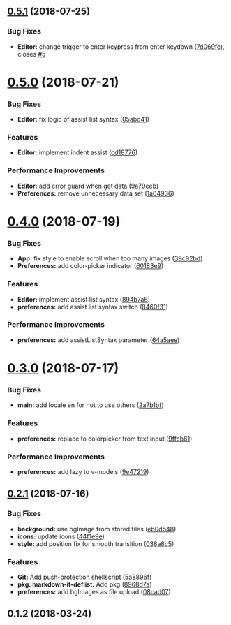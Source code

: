 <a name="0.5.1"></a>
## [0.5.1](https://github.com/AquiTCD/yantan/compare/v0.5.0...v0.5.1) (2018-07-25)


### Bug Fixes

* **Editor:** change trigger to enter keypress from enter keydown ([7d069fc](https://github.com/AquiTCD/yantan/commit/7d069fc)), closes [#5](https://github.com/AquiTCD/yantan/issues/5)



<a name="0.5.0"></a>
# [0.5.0](https://github.com/AquiTCD/yantan/compare/v0.4.0...v0.5.0) (2018-07-21)


### Bug Fixes

* **Editor:** fix logic of assist list syntax ([05abd41](https://github.com/AquiTCD/yantan/commit/05abd41))


### Features

* **Editor:** implement indent assist ([cd18776](https://github.com/AquiTCD/yantan/commit/cd18776))


### Performance Improvements

* **Editor:** add error guard when get data ([9a79eeb](https://github.com/AquiTCD/yantan/commit/9a79eeb))
* **Preferences:** remove unnecessary data set ([1a04936](https://github.com/AquiTCD/yantan/commit/1a04936))



<a name="0.4.0"></a>
# [0.4.0](https://github.com/AquiTCD/yantan/compare/v0.3.0...v0.4.0) (2018-07-19)


### Bug Fixes

* **App:** fix style to enable scroll when too many images ([39c92bd](https://github.com/AquiTCD/yantan/commit/39c92bd))
* **Preferences:** add color-picker indicator ([60183e9](https://github.com/AquiTCD/yantan/commit/60183e9))


### Features

* **Editor:** implement assist list syntax ([894b7a6](https://github.com/AquiTCD/yantan/commit/894b7a6))
* **preferences:** add assist list syntax switch ([8460f31](https://github.com/AquiTCD/yantan/commit/8460f31))


### Performance Improvements

* **preferences:** add assistListSyntax parameter ([64a5aee](https://github.com/AquiTCD/yantan/commit/64a5aee))



<a name="0.3.0"></a>
# [0.3.0](https://github.com/AquiTCD/yantan/compare/v0.2.1...v0.3.0) (2018-07-17)


### Bug Fixes

* **main:** add locale en for not to use others ([2a7b1bf](https://github.com/AquiTCD/yantan/commit/2a7b1bf))


### Features

* **preferences:** replace to colorpicker from text input ([9ffcb61](https://github.com/AquiTCD/yantan/commit/9ffcb61))


### Performance Improvements

* **preferences:** add lazy to v-models ([9e47219](https://github.com/AquiTCD/yantan/commit/9e47219))



<a name="0.2.1"></a>
## [0.2.1](https://github.com/AquiTCD/yantan/compare/v0.2.0...v0.2.1) (2018-07-16)


### Bug Fixes

* **background:** use bgImage from stored files ([eb0db48](https://github.com/AquiTCD/yantan/commit/eb0db48))
* **icons:** update icons ([44f1e9e](https://github.com/AquiTCD/yantan/commit/44f1e9e))
* **style:** add position fix for smooth transition ([038a8c5](https://github.com/AquiTCD/yantan/commit/038a8c5))


### Features

* **Git:** Add push-protection shellscript ([5a8896f](https://github.com/AquiTCD/yantan/commit/5a8896f))
* **pkg: markdown-it-deflist:** Add pkg ([8968d7a](https://github.com/AquiTCD/yantan/commit/8968d7a))
* **preferences:** add bgImages as file upload ([08cad07](https://github.com/AquiTCD/yantan/commit/08cad07))



<a name="0.1.2"></a>
## 0.1.2 (2018-03-24)



